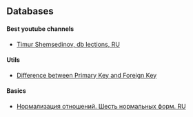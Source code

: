 ## Databases

#### Best youtube channels
- [Timur Shemsedinov, db lections, RU](https://www.youtube.com/watch?v=8RjT2VYBWNQ&list=PLHhi8ymDMrQYiDWjKLmrDXm-NvV3-xHWt)

#### Utils
- [Difference between Primary Key and Foreign Key](https://www.geeksforgeeks.org/difference-between-primary-key-and-foreign-key/#:~:text=1-,A%20primary%20key%20is%20used%20to%20ensure%20data%20in%20the,between%20data%20in%20two%20tables.)

#### Basics
- [Нормализация отношений. Шесть нормальных форм. RU](https://habr.com/ru/post/254773/)